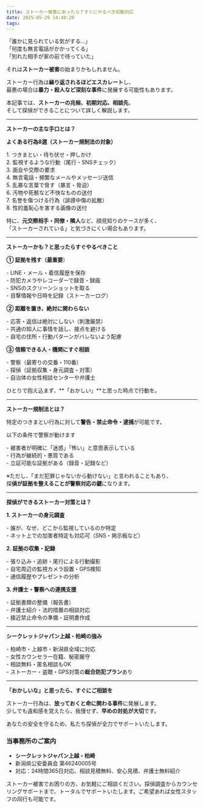 ```yaml
---
title: ストーカー被害にあったら？すぐにやるべき初動対応
date: 2025-05-29 14:40:20
tags:
---
```


「誰かに見られている気がする…」    
「何度も無言電話がかかってくる」    
「別れた相手が家の前で待っていた」

それは**ストーカー被害**の始まりかもしれません。

ストーカー行為は**繰り返されるほどエスカレート**し、    
最悪の場合は**暴力・殺人など深刻な事件**に発展する可能性もあります。

本記事では、**ストーカーの兆候、初期対応、相談先**、    
そして探偵ができることについて詳しく解説します。

---

**ストーカーの主な手口とは？**

**よくある行為8選（ストーカー規制法の対象）**

1\. つきまとい・待ち伏せ・押しかけ  
2\. 監視するような行動（尾行・SNSチェック）  
3\. 面会や交際の要求  
4\. 無言電話・頻繁なメールやメッセージ送信  
5\. 乱暴な言葉で脅す（暴言・脅迫）  
6\. 汚物や死骸など不快なものの送付  
7\. 名誉を傷つける行為（誹謗中傷の拡散）  
8\. 性的羞恥心を害する画像の送付

特に、**元交際相手・同僚・隣人**など、顔見知りのケースが多く、    
「ストーカーされている」と気づきにくい場合もあります。

---

**ストーカーかも？と思ったらすぐやるべきこと**

**① 証拠を残す（最重要**）

\- LINE・メール・着信履歴を保存    
\- 防犯カメラやレコーダーで録音・録画    
\- SNSのスクリーンショットを取る    
\- 目撃情報や日時を記録（ストーカーログ）

**② 距離を置き、絶対に関わらない**

\- 応答・返信は絶対にしない（刺激厳禁）    
\- 共通の知人に事情を話し、接点を避ける    
\- 自宅の住所・行動パターンがバレないよう配慮

**③ 信頼できる人・機関にすぐ相談**

\- 警察（最寄りの交番・110番）  
\- 探偵（証拠収集・身元調査・対策）    
\- 自治体の女性相談センターや弁護士

ひとりで抱え込まず、**「おかしい」**と思った時点で行動を。

---

**ストーカー規制法とは？**

特定のつきまとい行為に対して**警告・禁止命令・逮捕**が可能です。

以下の条件で警察が動けます

\- 被害者が明確に「迷惑」「怖い」と意思表示している    
\- 行為が継続的・悪質である    
\- 立証可能な証拠がある（録音・記録など）

※ただし、「まだ犯罪じゃないから動けない」と言われることもあり、    
探**偵が証拠を整えることが警察対応の鍵**になります。

---

**探偵ができるストーカー対策とは？**

**1\. ストーカーの身元調査**

\- 誰が、なぜ、どこから監視しているのか特定    
\- ネット上での加害者特定も対応可（SNS・掲示板など）

**2\. 証拠の収集・記録**

\- 張り込み・追跡・尾行による行動撮影    
\- 自宅周辺の監視カメラ設置・GPS検知    
\- 通信履歴やプレゼントの分析

**3\. 弁護士・警察への連携支援**

\- 証拠書類の整備（報告書）    
\- 弁護士紹介・法的措置の相談対応    
\- 接近禁止命令の準備・証明書作成

---

**シークレットジャパン上越・柏崎の強み**

\- 柏崎市・上越市・新潟県全域に対応    
\- 女性カウンセラー在籍、秘密厳守    
\- 相談無料・匿名相談もOK    
\- ストーカー・盗聴・GPS対策の**総合防犯プラン**あり

---

**「おかしいな」と思ったら、すぐにご相談を**

ストーカー行為は、**放っておくと命に関わる事件**に発展します。    
少しでも違和感を覚えたら、我慢せず、**早めの対処が大切**です。

あなたの安全を守るため、私たち探偵が全力でサポートいたします。

### **当事務所のご案内**

* **シークレットジャパン上越・柏崎**
* 新潟県公安委員会 第46240005号
* 対応：24時間365日対応、相談見積無料、安心見積、弁護士無料紹介

ストーカー被害でお困りの方、お気軽にご相談ください。探偵調査からカウンセリングサポートまで、トータルでサポートいたします。ご希望あれば女性スタッフの同行も可能です。


